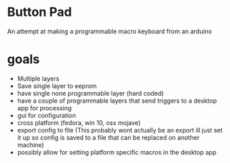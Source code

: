 # Button Pad
An attempt at making a programmable macro keyboard from an arduino

# goals
- Multiple layers
- Save single layer to eeprom
- have single none programmable layer (hard coded)
- have a couple of programmable layers that send triggers to a desktop app for processing
- gui for configuration
- cross platform (fedora, win 10, osx mojave)
- export config to file (This probably wont actually be an export ill just set it up so config is saved to a file that 
can be replaced on another machine)
- possibly allow for setting platform specific macros in the desktop app